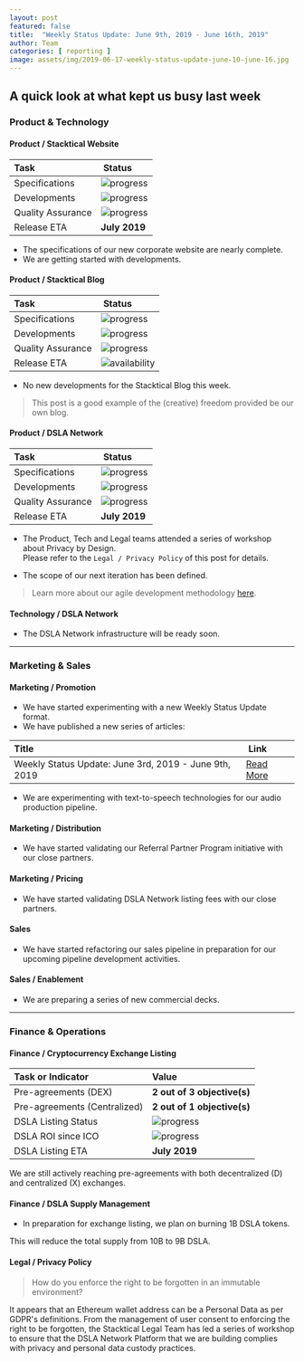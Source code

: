 ```yaml
---
layout: post
featured: false
title:  "Weekly Status Update: June 9th, 2019 - June 16th, 2019"
author: Team
categories: [ reporting ]
image: assets/img/2019-06-17-weekly-status-update-june-10-june-16.jpg
---
```


## A quick look at what kept us busy last week

### <i class="fas fa-file-code"></i> Product & Technology

#### Product / Stacktical Website

| Task        | Status           |
| :------------- | :-------------|
| Specifications | ![progress](http://progressed.io/bar/80?title=progress "progress") |
| Developments | ![progress](http://progressed.io/bar/10?title=progress "progress") |
| Quality Assurance | ![progress](http://progressed.io/bar/10?title=progress "progress") |
| Release ETA | **July 2019** |  

* The specifications of our new corporate website are nearly complete.
* We are getting started with developments.

#### Product / Stacktical Blog

| Task        | Status           |
| :------------- | :-------------|
| Specifications | ![progress](http://progressed.io/bar/100?title=progress "progress") |
| Developments | ![progress](http://progressed.io/bar/100?title=progress "progress") |
| Quality Assurance | ![progress](http://progressed.io/bar/100?title=progress "progress") |
| Release ETA | ![availability](http://progressed.io/bar/100?title=released "availability") |  

* No new developments for the Stacktical Blog this week.  

> This post is a good example of the (creative) freedom provided be our own blog.

#### Product / DSLA Network

| Task        | Status           |
| :------------- | :-------------|
| Specifications | ![progress](http://progressed.io/bar/80?title=progress "progress") |
| Developments | ![progress](http://progressed.io/bar/100?title=progress "progress") |
| Quality Assurance | ![progress](http://progressed.io/bar/100?title=progress "progress") |
| Release ETA | **July 2019** |  

* The Product, Tech and Legal teams attended a series of workshop about Privacy by Design.  
Please refer to the `Legal / Privacy Policy` of this post for details.
 
* The scope of our next iteration has been defined.  

> Learn more about our agile development methodology [here](https://www.agilealliance.org/glossary/scrum/#q=~(infinite~false~filters~(postType~(~'page~'post~'aa_book~'aa_event_session~'aa_experience_report~'aa_glossary~'aa_research_paper~'aa_video)~tags~(~'scrum))~searchTerm~'~sort~false~sortDirection~'asc~page~1)).

#### Technology / DSLA Network

* The DSLA Network infrastructure will be ready soon.

<hr />

### <i class="fas fa-briefcase"></i> Marketing & Sales

#### Marketing / Promotion

* We have started experimenting with a new Weekly Status Update format.
* We have published a new series of articles:

| Title        | Link           |
| :------------- | :-------------|
| Weekly Status Update: June 3rd, 2019 - June 9th, 2019 | [Read More](https://blog.stacktical.com/reporting/2019/06/10/weekly-status-update-june-3-june-9.html)   |

* We are experimenting with text-to-speech technologies for our audio production pipeline.

#### Marketing / Distribution

* We have started validating our Referral Partner Program initiative with our close partners.

#### Marketing / Pricing

* We have started validating DSLA Network listing fees with our close partners.

#### Sales

* We have started refactoring our sales pipeline in preparation for our upcoming pipeline development activities.


#### Sales / Enablement

* We are preparing a series of new commercial decks.

<hr />

### <i class="fas fa-chart-line"></i> Finance & Operations

#### Finance / Cryptocurrency Exchange Listing

| Task or Indicator        | Value |
| :------------- | :-------------|
| Pre-agreements (DEX) | **2 out of 3 objective(s)** |
| Pre-agreements (Centralized) | **2 out of 1 objective(s)** |
| DSLA Listing Status | ![progress](http://progressed.io/bar/33?title=progress "progress") |
| DSLA ROI since ICO | ![progress](http://progressed.io/bar/1?scale=1&title=ico&suffix=X "progress") |  
| DSLA Listing ETA | **July 2019** |

We are still actively reaching pre-agreements with both decentralized (D) and centralized (X) exchanges.

#### Finance / DSLA Supply Management

* In preparation for exchange listing, we plan on burning 1B DSLA tokens.

This will reduce the total supply from 10B to 9B DSLA.

#### Legal / Privacy Policy   

> How do you enforce the right to be forgotten in an immutable environment? 

It appears that an Ethereum wallet address can be a Personal Data as per GDPR's definitions. From the management of user consent to enforcing the right to be forgotten, the Stacktical Legal Team has led a series of workshop to ensure that the DSLA Network Platform that we are building complies with privacy and personal data custody practices.


